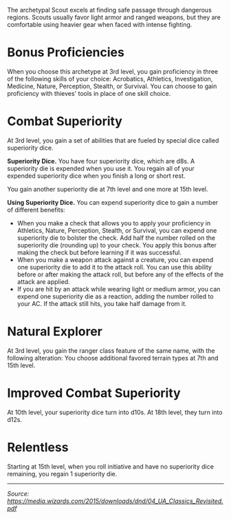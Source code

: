 The archetypal Scout excels at finding safe passage through dangerous regions. Scouts usually favor light armor and ranged weapons, but they are comfortable using heavier gear when faced with intense fighting.

# Bonus Proficiencies

When you choose this archetype at 3rd level, you gain proficiency in three of the following skills of your choice: Acrobatics, Athletics, Investigation, Medicine, Nature, Perception, Stealth, or Survival. You can choose to gain proficiency with thieves' tools in place of one skill choice.

# Combat Superiority

At 3rd level, you gain a set of abilities that are fueled by special dice called superiority dice.

**Superiority Dice.** You have four superiority dice, which are d8s. A superiority die is expended when you use it. You regain all of your expended superiority dice when you finish a long or short rest.

You gain another superiority die at 7th level and one more at 15th level.

**Using Superiority Dice.** You can expend superiority dice to gain a number of different benefits:

 * When you make a check that allows you to apply your proficiency in Athletics, Nature, Perception, Stealth, or Survival, you can expend one superiority die to bolster the check. Add half the number rolled on the superiority die (rounding up) to your check. You apply this bonus after making the check but before learning if it was successful.
 * When you make a weapon attack against a creature, you can expend one superiority die to add it to the attack roll. You can use this ability before or after making the attack roll, but before any of the effects of the attack are applied.
 * If you are hit by an attack while wearing light or medium armor, you can expend one superiority die as a reaction, adding the number rolled to your AC. If the attack still hits, you take half damage from it.

# Natural Explorer

At 3rd level, you gain the ranger class feature of the same name, with the following alteration: You choose additional favored terrain types at 7th and 15th level.

# Improved Combat Superiority

At 10th level, your superiority dice turn into d10s. At 18th level, they turn into d12s.

# Relentless

Starting at 15th level, when you roll initiative and have no superiority dice remaining, you regain 1 superiority die.

----

*Source: <https://media.wizards.com/2015/downloads/dnd/04_UA_Classics_Revisited.pdf>*